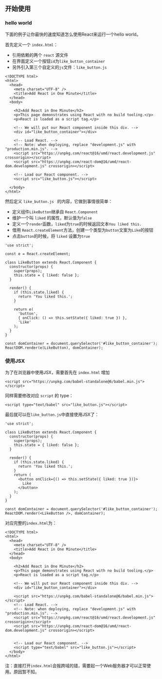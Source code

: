 ## 开始使用


### hello world

下面的例子让你最快的速度知道怎么使用React来运行一个hello world。

首先定义一个 `index.html`：

- 引用依赖的两个 `react` 源文件
- 在界面定义一个按钮`id`为`like_button_container`
- 另外引入第三个自定义的`js`文件：`like_button.js`


```
<!DOCTYPE html>
<html>
  <head>
    <meta charset="UTF-8" />
    <title>Add React in One Minute</title>
  </head>
  <body>

    <h2>Add React in One Minute</h2>
    <p>This page demonstrates using React with no build tooling.</p>
    <p>React is loaded as a script tag.</p>

    <!-- We will put our React component inside this div. -->
    <div id="like_button_container"></div>

    <!-- Load React. -->
    <!-- Note: when deploying, replace "development.js" with "production.min.js". -->
    <script src="https://unpkg.com/react@16/umd/react.development.js" crossorigin></script>
    <script src="https://unpkg.com/react-dom@16/umd/react-dom.development.js" crossorigin></script>

    <!-- Load our React component. -->
    <script src="like_button.js"></script>

  </body>
</html>
```

然后定义 `like_button.js ` 的内容，它做到事情很简单：

- 定义组件`LikeButton`继承自 `React.Component`
- 维护一个叫 `liked` 的属性，默认值为`false`
- 定义一个`render`函数，`liked`为`true`的时候返回文本`You liked this.`
- 借用 `React.createElement`方法，创建一个类型为`button`文案为`Like`的按钮
- 点击`button`的时候，将 `liked` 设置为`true`


```
'use strict';

const e = React.createElement;

class LikeButton extends React.Component {
  constructor(props) {
    super(props);
    this.state = { liked: false };
  }

  render() {
    if (this.state.liked) {
      return 'You liked this.';
    }

    return e(
      'button',
      { onClick: () => this.setState({ liked: true }) },
      'Like'
    );
  }
}

const domContainer = document.querySelector('#like_button_container');
ReactDOM.render(e(LikeButton), domContainer);
```

### 使用JSX

为了在浏览器中使用JSX，需要首先在 `index.html` 增加 

```
<script src="https://unpkg.com/babel-standalone@6/babel.min.js"></script>
```

同样需要修改对应 `script` 的 type：

```
<script type="text/babel" src="like_button.js"></script>
```

最后就可以在`like_button.js`中直接使用JSX了：

```
'use strict';

class LikeButton extends React.Component {
  constructor(props) {
    super(props);
    this.state = { liked: false };
  }

  render() {
    if (this.state.liked) {
      return 'You liked this.';
    }
    return (
      <button onClick={() => this.setState({ liked: true })}>
        Like
      </button>
    );
  }
}

const domContainer = document.querySelector('#like_button_container');
ReactDOM.render(<LikeButton />, domContainer);
```

对应完整的`index.html`为：

```
<!DOCTYPE html>
<html>
  <head>
    <meta charset="UTF-8" />
    <title>Add React in One Minute</title>
  </head>
  <body>

    <h2>Add React in One Minute</h2>
    <p>This page demonstrates using React with no build tooling.</p>
    <p>React is loaded as a script tag.</p>

    <!-- We will put our React component inside this div. -->
    <div id="like_button_container"></div>

    <script src="https://unpkg.com/babel-standalone@6/babel.min.js"></script>
    <!-- Load React. -->
    <!-- Note: when deploying, replace "development.js" with "production.min.js". -->
    <script src="https://unpkg.com/react@16/umd/react.development.js" crossorigin></script>
    <script src="https://unpkg.com/react-dom@16/umd/react-dom.development.js" crossorigin></script>

    
    <!-- Load our React component. -->
    <script type="text/babel" src="like_button.js"></script>
  </body>
</html>
```

注：直接打开`index.html`会报跨域的错，需要起一个Web服务器才可以正常使用。原因暂不知。